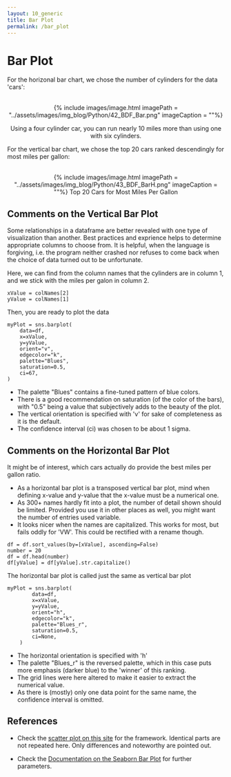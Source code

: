```yaml
---
layout: 10_generic
title: Bar Plot
permalink: /bar_plot
---
```


# Bar Plot


For the horizonal bar chart, we chose the number of cylinders for the data 'cars':
<br><br>
<center>

{% include images/image.html imagePath = "../assets/images/img_blog/Python/42_BDF_Bar.png" imageCaption =  ""%}

Using a four cylinder car, you can run nearly 10 miles more than using one with six cylinders.

</center>

For the vertical bar chart, we chose the top 20 cars ranked descendingly for most miles per gallon:
<br><br>
<center>

{% include images/image.html imagePath = "../assets/images/img_blog/Python/43_BDF_BarH.png" imageCaption =  ""%}
Top 20 Cars for Most Miles Per Gallon
</center>

## Comments on the Vertical Bar Plot

Some relationships in a dataframe are better revealed with one type of visualization than another.
Best practices and exprience helps to determine appropriate columns to choose from. It is helpful, when the language is forgiving, i.e. the program neither crashed nor refuses to come back when the choice of data turned out to be unfortunate. 

Here, we can find from the column names that the cylinders are in column 1, and we stick with the miles per galon in column 2. 

>
    xValue = colNames[2]
    yValue = colNames[1]

Then, you are ready to plot the data

>
    myPlot = sns.barplot(
        data=df,
        x=xValue, 
        y=yValue,         
        orient="v", 
        edgecolor="k",
        palette="Blues",
        saturation=0.5,
        ci=67,
    )

- The palette "Blues" contains a fine-tuned pattern of blue colors.
- There is a good recommendation on saturation (of the color of the bars), with "0.5" being a value that subjectively adds to the beauty of the plot.
- The vertical orientation is specified with 'v' for sake of completeness as it is the default.
- The confidence interval (ci) was chosen to be about 1 sigma.

    
## Comments on the Horizontal Bar Plot


It might be of interest, which cars actually do provide the best miles per gallon ratio.

- As a horizontal bar plot is a transposed vertical bar plot, mind when defining x-value and y-value that the x-value must be a numerical one.
- As 300+ names hardly fit into a plot, the number of detail shown should be limited. Provided you use it in other places as well, you might want the number of entries used variable.
- It looks nicer when the names are capitalized. This works for most, but fails oddly for 'VW'. This could be rectified with a rename though. 

>
    df = df.sort_values(by=[xValue], ascending=False)
    number = 20
    df = df.head(number)
    df[yValue] = df[yValue].str.capitalize()

The horizontal bar plot is called just the same as vertical bar plot

>
    myPlot = sns.barplot(
            data=df,
            x=xValue, 
            y=yValue,         
            orient="h",
            edgecolor="k",
            palette="Blues_r",
            saturation=0.5,
            ci=None,
        )


- The horizontal orientation is specified with 'h'
- The palette "Blues_r" is the reversed palette, which in this case puts more emphasis (darker blue) to the 'winner' of this ranking.
- The grid lines were here altered to make it easier to extract the numerical value.
- As there is (mostly) only one data point for the same name, the confidence interval is omitted.


## References 

- Check the [scatter plot on this site](scatter_plot) for the framework. Identical parts are not repeated here. Only differences and noteworthy are pointed out.

- Check the [Documentation on the Seaborn Bar Plot](https://seaborn.pydata.org/generated/seaborn.barplot.html) for further parameters.